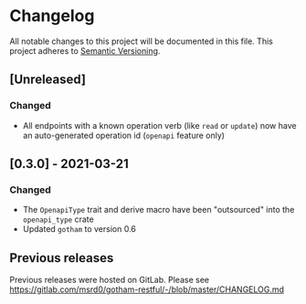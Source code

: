 # Changelog

All notable changes to this project will be documented in this file.
This project adheres to [Semantic Versioning](https://semver.org).

## [Unreleased]
### Changed
 - All endpoints with a known operation verb (like `read` or `update`) now have an auto-generated operation id (`openapi` feature only)

## [0.3.0] - 2021-03-21
### Changed
 - The `OpenapiType` trait and derive macro have been "outsourced" into the `openapi_type` crate
 - Updated `gotham` to version 0.6

## Previous releases
Previous releases were hosted on GitLab. Please see https://gitlab.com/msrd0/gotham-restful/-/blob/master/CHANGELOG.md
